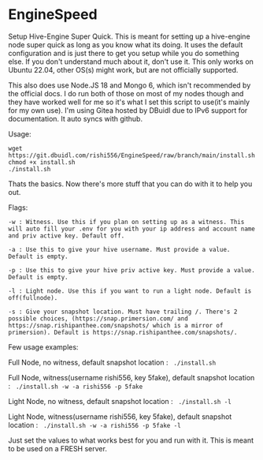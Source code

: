# EngineSpeed

Setup Hive-Engine Super Quick. This is meant for setting up a hive-engine node super quick as long as you know what its doing. It uses the default configuration and is just there to get you setup while you do something else. If you don't understand much about it, don't use it. This only works on Ubuntu 22.04, other OS(s) might work, but are not officially supported.
 
This also does use Node.JS 18 and Mongo 6, which isn't recommended by the official docs. I do run both of those on most of my nodes though and they have worked well for me so it's what I set this script to use(it's mainly for my own use). I'm using Gitea hosted by DBuidl due to IPv6 support for documentation. It auto syncs with github.
 
 Usage: 
 ```
 wget https://git.dbuidl.com/rishi556/EngineSpeed/raw/branch/main/install.sh
 chmod +x install.sh
 ./install.sh
 ```
 
 Thats the basics. Now there's more stuff that you can do with it to help you out.
 
 Flags:
 
 ```
 -w : Witness. Use this if you plan on setting up as a witness. This will auto fill your .env for you with your ip address and account name and priv active key. Default off.
 
 -a : Use this to give your hive username. Must provide a value. Default is empty.
 
 -p : Use this to give your hive priv active key. Must provide a value. Default is empty.
 
 -l : Light node. Use this if you want to run a light node. Default is off(fullnode).
 
 -s : Give your snapshot location. Must have trailing /. There's 2 possible choices, (https://snap.primersion.com/ and https://snap.rishipanthee.com/snapshots/ which is a mirror of primersion). Default is https://snap.rishipanthee.com/snapshots/.
 ```

 
Few usage examples:

Full Node, no witness, default snapshot location : ` ./install.sh`

Full Node, witness(username rishi556, key 5fake), default snapshot location : ` ./install.sh -w -a rishi556 -p 5fake`

Light Node, no witness, default snapshot location : ` ./install.sh -l`

Light Node, witness(username rishi556, key 5fake), default snapshot location : ` ./install.sh -w -a rishi556 -p 5fake -l`

Just set the values to what works best for you and run with it. This is meant to be used on a FRESH server. 

